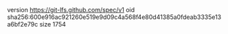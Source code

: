 version https://git-lfs.github.com/spec/v1
oid sha256:600e916ac921260e519e9d09c4a568f4e80d41385a0fdeab3335e13a6bf2e79c
size 1754
